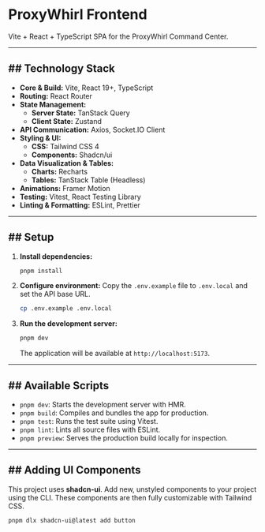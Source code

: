 # ProxyWhirl Frontend

Vite + React + TypeScript SPA for the ProxyWhirl Command Center.

---

## ## Technology Stack

* **Core & Build:** Vite, React 19+, TypeScript
* **Routing:** React Router
* **State Management:**
    * **Server State:** TanStack Query
    * **Client State:** Zustand
* **API Communication:** Axios, Socket.IO Client
* **Styling & UI:**
    * **CSS:** Tailwind CSS 4
    * **Components:** Shadcn/ui
* **Data Visualization & Tables:**
    * **Charts:** Recharts
    * **Tables:** TanStack Table (Headless)
* **Animations:** Framer Motion
* **Testing:** Vitest, React Testing Library
* **Linting & Formatting:** ESLint, Prettier

---

## ## Setup

1.  **Install dependencies:**
    ```zsh
    pnpm install
    ```

2.  **Configure environment:**
    Copy the `.env.example` file to `.env.local` and set the API base URL.
    ```zsh
    cp .env.example .env.local
    ```

3.  **Run the development server:**
    ```zsh
    pnpm dev
    ```
    The application will be available at `http://localhost:5173`.

---

## ## Available Scripts

* `pnpm dev`: Starts the development server with HMR.
* `pnpm build`: Compiles and bundles the app for production.
* `pnpm test`: Runs the test suite using Vitest.
* `pnpm lint`: Lints all source files with ESLint.
* `pnpm preview`: Serves the production build locally for inspection.

---

## ## Adding UI Components

This project uses **shadcn-ui**. Add new, unstyled components to your project using the CLI. These components are then fully customizable with Tailwind CSS.

```zsh
pnpm dlx shadcn-ui@latest add button
```